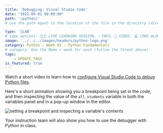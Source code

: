 ```yaml
---
title: 'Debugging: Visual Studio Code'
date: "2022-09-01 08:00:00"
path: '/python/'
# use the path equal to the location of the file in the directory (directory structure)

type: '🥼LAB'
# type options: 👩🏽‍🏫 LIVE LEARNING SESSION, ℹ️ INFO, 🎥 VIDEO, 💻 CODE ALONG, 🥼LAB, ↩️ REVIEW/NOTES, 👥 GROUP LEARNING, 👷🏼‍♂️ GROUP PROJECT, 🧠 ASSESSMENT, 📝 ASSIGNMENT
image: '../../../images/headers/python-logo.png'
category: Python - Week 01 - Python Fundamentals
# category: Use the Name + week for each (follow the format above)
tags:
    - UPDATE_TAGS
is_featured: true
---
```


Watch a short video to learn how to [configure Visual Studio Code to debug Python files](https://youtu.be/scAOUwa9XvM).

Here's a short animation showing you a breakpoint being set in the code, and then inspecting the value of the `all_students` variable in both the variables panel and in a pop-up window in the editor.

![setting a breakpoint and inspecting a variable's contents](https://raw.githubusercontent.com/nashville-software-school/bangazon-llc/fa3ee5afaa6f6e13b9b7d549afcda17cb6f7b47a/book-1-kennels/chapters/images/debugging_intro.gif)

Your instruction team will also show you how to use the debugger with Python in class.
